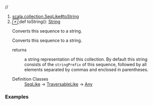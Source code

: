 //
<ol>
<li><a href="https://www.scala-lang.org/api/2.12.3/scala/collection/mutable/ArrayBuffer.html#toString():String">scala.collection.SeqLike#toString</a></li>
<li name="scala.collection.SeqLike#toString" visbl="pub" class="indented0 " data-isabs="false" fullcomment="yes" group="Ungrouped"> <a id="toString():String"></a> <span class="permalink"> <a href="../../../scala/collection/mutable/ArrayBuffer.html#toString():String" title="Permalink"> <i class="material-icons"></i> </a> </span> <span class="modifier_kind"> <span class="modifier"></span> <span class="kind">def</span> </span> <span class="symbol"> <span class="name">toString</span><span class="params">()</span><span class="result">: <a href="../../Predef$.html#String=String" class="extmbr" name="scala.Predef.String">String</a></span> </span> <p class="shortcomment cmt">Converts this sequence to a string.</p>
 <div class="fullcomment">
  <div class="comment cmt">
   <p>Converts this sequence to a string. </p>
  </div>
  <dl class="paramcmts block">
   <dt>
    returns
   </dt>
   <dd class="cmt">
    <p>a string representation of this collection. By default this string consists of the <code>stringPrefix</code> of this sequence, followed by all elements separated by commas and enclosed in parentheses.</p>
   </dd>
  </dl>
  <dl class="attributes block"> 
   <dt>
    Definition Classes
   </dt>
   <dd>
    <a href="../SeqLike.html" class="extype" name="scala.collection.SeqLike">SeqLike</a> → 
    <a href="../TraversableLike.html" class="extype" name="scala.collection.TraversableLike">TraversableLike</a> → 
    <a href="../../Any.html" class="extype" name="scala.Any">Any</a>
   </dd>
  </dl>
 </div> </li>
        </ol>


### Examples



